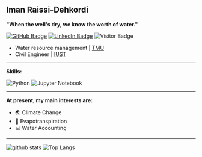 ## Iman Raissi-Dehkordi 

**"When the well's dry, we know the worth of water."**

[![GitHub Badge](https://img.shields.io/github/followers/ImanRaissi?style=social)](https://github.com/ImanRaissi?tab=followers)
[![LinkedIn Badge](https://img.shields.io/badge/My-LinkedIn-blue)](https://www.linkedin.com/in/iman-raissi50b7a61b4/)
![Visitor Badge](https://visitor-badge.laobi.icu/badge?page_id=ImanRaissi.ImanRaissi)



- Water resource management | [TMU](https://www.usnews.com/education/best-global-universities/tarbiat-modares-university-528825)
- Civil Engineer | [IUST](https://www.timeshighereducation.com/world-university-rankings/iran-university-science-and-technology)

---
**Skills:**

![Python](https://img.shields.io/badge/python-3670A0?style=for-the-badge&logo=python&logoColor=ffdd54) 
![Jupyter Notebook](https://img.shields.io/badge/jupyter-%23FA0F00.svg?style=for-the-badge&logo=jupyter&logoColor=white)
 
---
**At present, my main interests are:**

- 🌏 Climate Change
- 🍃 Evapotranspiration
- 📊 Water Accounting

---

![github stats](https://github-readme-stats.vercel.app/api?username=ImanRaissi&show_icons=true)
![Top Langs](https://github-readme-stats.vercel.app/api/top-langs/?username=ImanRaissi&langs_count=3&hide=javascript,go,html,css,tex)

<!-- ![Top Langs](https://github-readme-stats.vercel.app/api/top-langs/?username=ImanRaissi&hide_langs_below=10) -->
